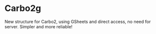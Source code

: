 # Carbo2g
New structure for Carbo2, using GSheets and direct access, no need for server. Simpler and more reliable!
